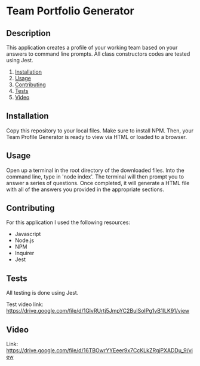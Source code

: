 # Team Portfolio Generator

## Description
This application creates a profile of your working team based on your answers to command line prompts. All class constructors codes are tested using Jest.

1. [Installation](#installation)
2. [Usage](#usage)
3. [Contributing](#contributing)
4. [Tests](#tests)
5. [Video](#video)

## Installation
Copy this repository to your local files. Make sure to install NPM. Then, your Team Profile Generator is ready to view via HTML or loaded to a browser.

## Usage
Open up a terminal in the root directory of the downloaded files. Into the command line, type in 'node index'. The terminal will then prompt you to answer a series of questions. Once completed, it will generate a HTML file with all of the answers you provided in the appropriate sections.

## Contributing
For this application I used the following resources:

* Javascript
* Node.js
* NPM
* Inquirer
* Jest

## Tests
All testing is done using Jest.

Test video link: https://drive.google.com/file/d/1GlvRUrtj5JmpYC2BuISoIPg1vB1ILK91/view

## Video

Link: https://drive.google.com/file/d/16TBOwrYYEeer9x7CcKLkZRgjPXADDu_9/view

  
